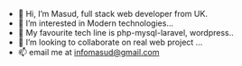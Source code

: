 - 👋 Hi, I’m Masud, full stack web developer from UK.  
- 👀 I’m interested in Modern technologies...
- 🌱 My favourite tech line is php-mysql-laravel, wordpress..
- 💞️ I’m looking to collaborate on real web project ...
- 📫 email me at infomasud@gmail.com 

<!---
infomasudcse/infomasudcse is a ✨ special ✨ repository because its `README.md` (this file) appears on your GitHub profile.
You can click the Preview link to take a look at your changes.
--->
